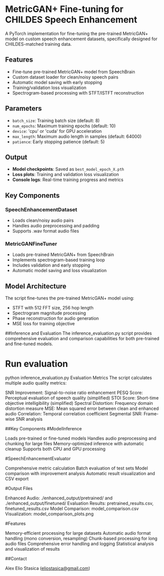 # MetricGAN+ Fine-tuning for CHILDES Speech Enhancement

A PyTorch implementation for fine-tuning the pre-trained MetricGAN+ model on custom speech enhancement datasets, 
specifically designed for CHILDES-matched training data.

## Features

- Fine-tune pre-trained MetricGAN+ model from SpeechBrain
- Custom dataset loader for clean/noisy speech pairs
- Automatic model saving with early stopping
- Training/validation loss visualization
- Spectrogram-based processing with STFT/ISTFT reconstruction


## Parameters

- `batch_size`: Training batch size (default: 8)
- `num_epochs`: Maximum training epochs (default: 10)
- `device`: 'cpu' or 'cuda' for GPU acceleration
- `max_length`: Maximum audio length in samples (default: 64000)
- `patience`: Early stopping patience (default: 5)

## Output

- **Model checkpoints**: Saved as `best_model_epoch_X.pth`
- **Loss plots**: Training and validation loss visualization
- **Console logs**: Real-time training progress and metrics

## Key Components

### SpeechEnhancementDataset
- Loads clean/noisy audio pairs
- Handles audio preprocessing and padding
- Supports .wav format audio files

### MetricGANFineTuner
- Loads pre-trained MetricGAN+ from SpeechBrain
- Implements spectrogram-based training loop
- Includes validation and early stopping
- Automatic model saving and loss visualization

## Model Architecture

The script fine-tunes the pre-trained MetricGAN+ model using:
- STFT with 512 FFT size, 256 hop length
- Spectrogram magnitude processing
- Phase reconstruction for audio generation
- MSE loss for training objective

##Inference and Evaluation
The inference_evaluation.py script provides comprehensive evaluation and comparison capabilities
for both pre-trained and fine-tuned models.


# Run evaluation
python inference_evaluation.py
Evaluation Metrics
The script calculates multiple audio quality metrics:

SNR Improvement: Signal-to-noise ratio enhancement
PESQ Score: Perceptual evaluation of speech quality (simplified)
STOI Score: Short-time objective intelligibility (simplified)
Spectral Distortion: Frequency domain distortion measure
MSE: Mean squared error between clean and enhanced audio
Correlation: Temporal correlation coefficient
Segmental SNR: Frame-wise SNR analysis

##Key Components
#ModelInference

Loads pre-trained or fine-tuned models
Handles audio preprocessing and chunking for large files
Memory-optimized inference with automatic cleanup
Supports both CPU and GPU processing

#SpeechEnhancementEvaluator

Comprehensive metric calculation
Batch evaluation of test sets
Model comparison with improvement analysis
Automatic result visualization and CSV export

#Output Files

Enhanced Audio: ./enhanced_output/pretrained/ and ./enhanced_output/finetuned/
Evaluation Results: pretrained_results.csv, finetuned_results.csv
Model Comparison: model_comparison.csv
Visualization: model_comparison_plots.png

#Features

Memory-efficient processing for large datasets
Automatic audio format handling (mono conversion, resampling)
Chunk-based processing for long audio files
Comprehensive error handling and logging
Statistical analysis and visualization of results

##Contact

Alex Elio Stasica (eliostasica@gmail.com)
